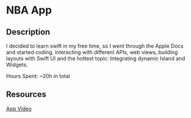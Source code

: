 # NBA App

## Description
I decided to learn swift in my free time, so I went through the Apple Docs and started coding, interacting with different APIs, web views, building layouts with Swift UI and the hottest topic: Integrating dynamic Island and Widgets.

Hours Spent: ~20h in total

## Resources
[App Video](https://drive.google.com/file/d/1ykXoA_ppEWW2nKYJigeIIUyZZxWx2U54/view?usp=sharing)
